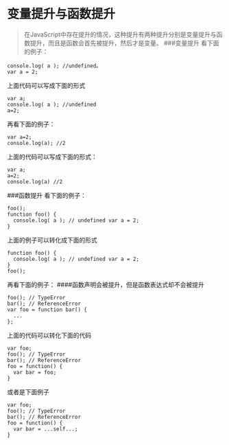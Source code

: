 # 变量提升与函数提升
>在JavaScript中存在提升的情况，这种提升有两种提升分别是变量提升与函数提升，而且是函数会首先被提升，然后才是变量。
###变量提升
看下面的例子：

```
console.log( a ); //undefined。
var a = 2;
```
上面代码可以写成下面的形式

```
var a;
console.log( a ); //undefined
a=2;
```
再看下面的例子：

```
var a=2;
console.log(a); //2
```
上面的代码可以写成下面的形式：

```
var a;
a=2;
console.log(a) //2
```
###函数提升
看下面的例子：

```
foo();
function foo() {
  console.log( a ); // undefined var a = 2;
}
```
上面的例子可以转化成下面的形式

```
function foo() {
  console.log( a ); // undefined var a = 2;
}
foo();
```
再看下面的例子：
####函数声明会被提升，但是函数表达式却不会被提升
```
foo(); // TypeError
bar(); // ReferenceError
var foo = function bar() {
  ...
};
```
上面的代码可以转化下面的代码
```
var foo;
foo(); // TypeError
bar(); // ReferenceError
foo = function() {
  var bar = foo;
}
```
或者是下面例子
```
var foo;
foo(); // TypeError
bar(); // ReferenceError
foo = function() {
  var bar = ...self...;
}
```
